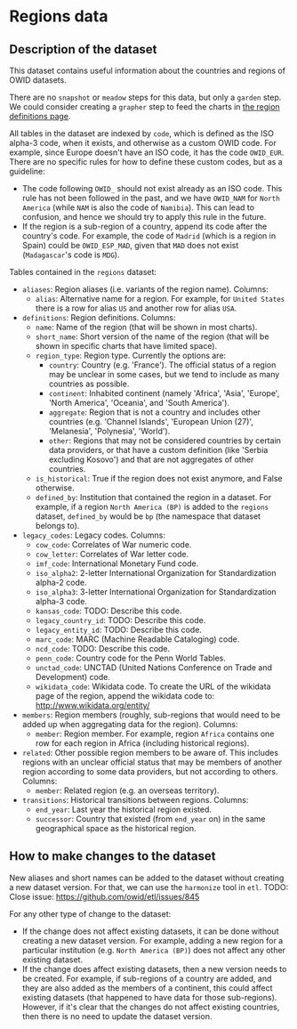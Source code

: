 # Regions data

## Description of the dataset
This dataset contains useful information about the countries and regions of OWID datasets.

There are no `snapshot` or `meadow` steps for this data, but only a `garden` step.
We could consider creating a `grapher` step to feed the charts in [the region definitions page](https://ourworldindata.org/world-region-map-definitions).

All tables in the dataset are indexed by `code`, which is defined as the ISO alpha-3 code, when it exists, and otherwise as a custom OWID code. For example, since Europe doesn't have an ISO code, it has the code `OWID_EUR`. There are no specific rules for how to define these custom codes, but as a guideline:
* The code following `OWID_` should not exist already as an ISO code. This rule has not been followed in the past, and we have `OWID_NAM` for `North America` (while `NAM` is also the code of `Namibia`). This can lead to confusion, and hence we should try to apply this rule in the future.
* If the region is a sub-region of a country, append its code after the country's code. For example, the code of `Madrid` (which is a region in Spain) could be `OWID_ESP_MAD`, given that `MAD` does not exist (`Madagascar`'s code is `MDG`).

Tables contained in the `regions` dataset:
* `aliases`: Region aliases (i.e. variants of the region name). Columns:
  * `alias`: Alternative name for a region. For example, for `United States` there is a row for alias `US` and another row for alias `USA`.
* `definitions`: Region definitions. Columns:
  * `name`: Name of the region (that will be shown in most charts).
  * `short_name`: Short version of the name of the region (that will be shown in specific charts that have limited space).
  * `region_type`: Region type. Currently the options are:
    * `country`: Country (e.g. 'France'). The official status of a region may be unclear in some cases, but we tend to include as many countries as possible.
    * `continent`: Inhabited continent (namely 'Africa', 'Asia', 'Europe', 'North America', 'Oceania', and 'South America').
    * `aggregate`: Region that is not a country and includes other countries (e.g. 'Channel Islands', 'European Union (27)', 'Melanesia', 'Polynesia', 'World').
    * `other`: Regions that may not be considered countries by certain data providers, or that have a custom definition (like 'Serbia excluding Kosovo') and that are not aggregates of other countries.
  * `is_historical`: True if the region does not exist anymore, and False otherwise.
  * `defined_by`: Institution that contained the region in a dataset. For example, if a region `North America (BP)` is added to the `regions` dataset, `defined_by` would be `bp` (the namespace that dataset belongs to).
* `legacy_codes`: Legacy codes. Columns:
  * `cow_code`: Correlates of War numeric code.
  * `cow_letter`: Correlates of War letter code.
  * `imf_code`: International Monetary Fund code.
  * `iso_alpha2`: 2-letter International Organization for Standardization alpha-2 code.
  * `iso_alpha3`: 3-letter International Organization for Standardization alpha-3 code.
  * `kansas_code`: TODO: Describe this code.
  * `legacy_country_id`: TODO: Describe this code.
  * `legacy_entity_id`: TODO: Describe this code.
  * `marc_code`: MARC (Machine Readable Cataloging) code.
  * `ncd_code`: TODO: Describe this code.
  * `penn_code`: Country code for the Penn World Tables.
  * `unctad_code`: UNCTAD (United Nations Conference on Trade and Development) code.
  * `wikidata_code`: Wikidata code. To create the URL of the wikidata page of the region, append the wikidata code to: http://www.wikidata.org/entity/
* `members`: Region members (roughly, sub-regions that would need to be added up when aggregating data for the region). Columns:
  * `member`: Region member. For example, region `Africa` contains one row for each region in Africa (including historical regions).
* `related`: Other possible region members to be aware of. This includes regions with an unclear official status that may be
  members of another region according to some data providers, but not according to others. Columns:
  * `member`: Related region (e.g. an overseas territory).
* `transitions`: Historical transitions between regions. Columns:
  * `end_year`: Last year the historical region existed.
  * `successor`: Country that existed (from `end_year` on) in the same geographical space as the historical region.

## How to make changes to the dataset

New aliases and short names can be added to the dataset without creating a new dataset version. For that, we can use the `harmonize` tool in `etl`.
TODO: Close issue: https://github.com/owid/etl/issues/845

For any other type of change to the dataset:
* If the change does not affect existing datasets, it can be done without creating a new dataset version. For example, adding a new region for a particular institution (e.g. `North America (BP)`) does not affect any other existing dataset.
* If the change does affect existing datasets, then a new version needs to be created. For example, if sub-regions of a country are added, and they are also added as the members of a continent, this could affect existing datasets (that happened to have data for those sub-regions). However, if it's clear that the changes do not affect existing countries, then there is no need to update the dataset version.
